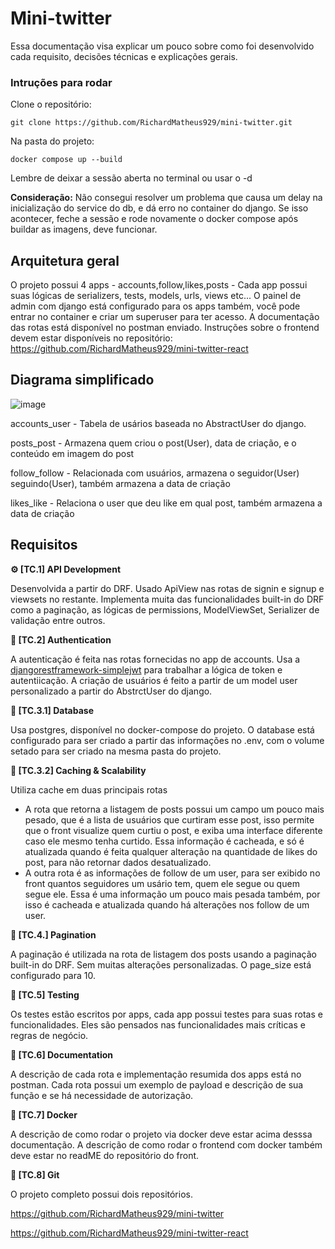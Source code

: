# Mini-twitter

Essa documentação visa explicar um pouco sobre como foi desenvolvido cada requisito, decisões técnicas e explicações gerais.

### Intruções para rodar
Clone o repositório:
```
git clone https://github.com/RichardMatheus929/mini-twitter.git
```
Na pasta do projeto:
```
docker compose up --build
```
Lembre de deixar a sessão aberta no terminal ou usar o -d

**Consideração:** Não consegui resolver um problema que causa um delay na inicialização do service do db, e dá erro no container do django. Se isso acontecer, feche a sessão e rode novamente o docker compose após buildar as imagens, deve funcionar.

## Arquitetura geral
O projeto possui 4 apps - accounts,follow,likes,posts - Cada app possui suas lógicas de serializers, tests, models, urls, views etc...
O painel de admin com django está configurado para os apps também, você pode entrar no container e criar um superuser para ter acesso.
A documentação das rotas está disponível no postman enviado. Instruções sobre o frontend devem estar disponíveis no repositório: 
https://github.com/RichardMatheus929/mini-twitter-react 

## Diagrama simplificado
![image](https://github.com/user-attachments/assets/89b90f3a-4b37-49a5-82d7-a5b2b9ab5274)

accounts_user - Tabela de usários baseada no AbstractUser do django.

posts_post - Armazena quem criou o post(User), data de criação, e o conteúdo em imagem do post

follow_follow - Relacionada com usuários, armazena o seguidor(User) seguindo(User), também armazena a data de criação

likes_like - Relaciona o user que deu like em qual post, também armazena a data de criação

## Requisitos

**⚙️ [TC.1] API Development**

Desenvolvida a partir do DRF. Usado ApiView nas rotas de signin e signup e viewsets no restante. Implementa muita das funcionalidades built-in do DRF como a paginação, as lógicas de permissions, ModelViewSet, Serializer de validação entre outros. 

**🔐 [TC.2] Authentication**

A autenticação é feita nas rotas fornecidas no app de accounts. Usa a [djangorestframework-simplejwt](https://pypi.org/project/djangorestframework-simplejwt/) para trabalhar a lógica de token e autentiicação. A criação de usuários é feito a partir de um model user personalizado a partir do AbstrctUser do django.

**💽 [TC.3.1] Database**

Usa postgres, disponível no docker-compose do projeto. O database está configurado para ser criado a partir das informações no .env, com o volume setado para ser criado na mesma pasta do projeto.

**🔋 [TC.3.2] Caching & Scalability**

Utiliza cache em duas principais rotas

- A rota que retorna a listagem de posts possui um campo um pouco mais pesado, que é a lista de usuários que curtiram esse post, isso permite que o front visualize quem curtiu o post, e exiba uma interface diferente caso ele mesmo tenha curtido. Essa informação é cacheada, e só é atualizada quando é feita qualquer alteração na quantidade de likes do post, para não retornar dados desatualizado.
- A outra rota é as informações de follow de um user, para ser exibido no front quantos seguidores um usário tem, quem ele segue ou quem segue ele. Essa é uma informação um pouco mais pesada também, por isso é cacheada e atualizada quando há alterações nos follow de um user.

**📄 [TC.4.] Pagination**

A paginação é utilizada na rota de listagem dos posts usando a paginação built-in do DRF. Sem muitas alterações personalizadas. O page_size está configurado para 10.

**🧪 [TC.5] Testing**

Os testes estão escritos por apps, cada app possui testes para suas rotas e funcionalidades. Eles são pensados nas funcionalidades mais críticas e regras de negócio. 

**📝 [TC.6] Documentation**

A descrição de cada rota e implementação resumida dos apps está no postman. Cada rota possui um exemplo de payload e descrição de sua função e se há necessidade de autorização.

**🐳 [TC.7] Docker**

A descrição de como rodar o projeto via docker deve estar acima desssa documentação. A descrição de como rodar o frontend com docker também deve estar no readME do repositório do front.

**📂 [TC.8] Git**

O projeto completo possui dois repositórios.

https://github.com/RichardMatheus929/mini-twitter

https://github.com/RichardMatheus929/mini-twitter-react
